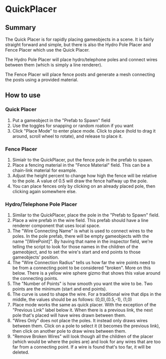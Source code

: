 # QuickPlacer
## Summary
The Quick Placer is for rapidly placing gameobjects in a scene. It is fairly straight forward and simple, but there is also the Hydro Pole Placer and Fence Placer which use the Quick Placer.

The Hydro Pole Placer will place hydro/telephone poles and connect wires between them (which is simply a line renderer).

The Fence Placer will place fence posts and generate a mesh connecting the posts using a provided material.

## How to use

### Quick Placer
1. Put a gameobject in the "Prefab to Spawn" field
2. Use the toggles for snapping or random roation if you want
3. Click "Place Mode" to enter place mode. Click to place (hold to drag it around, scroll wheel to rotate), and release to place it.

### Fence Placer
1. Simialr to the QuickPlacer, put the fence pole in the prefab to spawn.
2. Place a fencing material in the "Fence Material" field. This can be a chain-link material for example.
3. Adjust the height percent to change how high the fence will be relative to the pole. A value of 0.5 will draw the fence halfway up the pole.
4. You can place fences only by clicking on an already placed pole, then clicking again somewhere else.

### Hydro/Telephone Pole Placer
1. Similar to the QuickPlacer, place the pole in the "Prefab to Spawn" field.
2. Place a wire prefab in the wire field. This prefab should have a line renderer component that uses local space.
3. The "Wire Connecting Name" is what is used to connect wires to the poles. In the pole prefab, there will be empty gameobjects with the name "[WirePoint]". By having that name in the inspector field, we're telling the script to look for those names in the children of the gameobject, and to set the wire's start and end points to those gameobjects' position.
4. The "Wire Connection Radius" tells us how far the wire points need to be from a connecting point to be considered "broken". More on this below. There is a yellow wire sphere gizmo that shows this value around the connecting points.
5. The "Number of Points" is how smooth you want the wire to be. Two points are the minimum (start and end points).
6. The curve is used to shape the wire. For a traditional wire that dips in the middle, the values should be as follows: (0,0),(0.5,-1), (1,0)
7. Place mode works the same as quick placer. With the exception of the "Previous Link" label below it. When there is a previous link, the next pole that's placed will have wires drawn between them.
8. "Wires Only" does not place the poles. It instead only draws wires between them. Click on a pole to select it (it becomes the previous link), then click on another pole to draw wires between them.
9. "Remove Broken Wires" will look though all the children of the placer (which would be where the poles are) and look for any wires that are too far from a connecting point. If a wire is found that's too far, it will be deleted.
